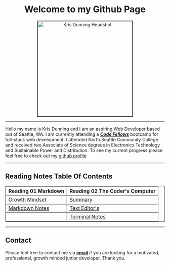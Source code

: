 <h1 style="text-align:center"> Welcome to my Github Page </h1>

<div class="headshot" style="text-align:center">
<img src="https://user-images.githubusercontent.com/87045563/165160299-f951a5df-37ea-48d6-90d0-92d2036feb6f.JPG" width="300" height="300" border="2" 
alt= "Kris Dunning Headshot">  
</div>

******

Hello my name is Kris Dunning and I am an aspiring Web Developer based out of Seattle, WA. I am currently attending a [***Code Fellows***](https://codefellows.org "Code Fellows Home Page") bootcamp for full-stack web development. I attended North Seattle Community College and received two Associate of Science degrees in Electronics 
Technology and Sustainable Power and Distribution. To see my current progress please feel free to check out my [github profile](https://github.com/KrisDunning "Kris Dunning's github profile")

*******

## Reading Notes Table Of Contents
<table border="1">
   <tr>
    <th>Reading 01 Markdown</th>
    <th>Reading 02 The Coder's Computer</th>
   </tr>
   <tr>
    <td><a href="https://KrisDunning.github.io/reading-notes/Read01-GrowthMindset.html">Growth Mindset</td>
    <td>
<a href="https://KrisDunning.github.io/reading-notes/Read02-Summary.html">Summary</td>
   </tr>
   <tr>
    <td><a href="https://KrisDunning.github.io/reading-notes/Read01-Learning%20Markdown.html">Markdown Notes</td>
    <td><a href="https://KrisDunning.github.io/reading-notes/Read02-TextEditors.html">Text Editor's</td>
   </tr>
   <tr>
    <td></td>
    <td><a href="https://KrisDunning.github.io/reading-notes/Read02-TerminalNotes.html">Terminal Notes</td>  
</table>

*********

## Contact

Please feel free to contact me via <a href= "mailto: dunning.kris@gmail.com">**email**</a> if you are looking for a motivated, professional, growth 
minded junior developer. Thank you.
